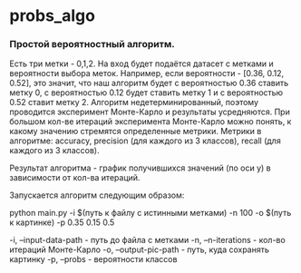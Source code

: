 # probs_algo
### Простой вероятностный алгоритм.
Есть три метки - 0,1,2. На вход будет подаётся датасет с метками и вероятности выбора меток. 
Например, если вероятности - [0.36, 0.12, 0.52], это значит, что наш алгоритм будет с вероятностью 0.36 ставить метку 0, с вероятностью 0.12 будет ставить метку 1 и с вероятностью 0.52 ставит метку 2.
Алгоритм недетерминированный, поэтому проводится эксперимент Монте-Карло и результаты усредняются. При большом кол-ве итераций эксперимента Монте-Карло можно понять, к какому значению стремятся определенные метрики. Метрики в алгоритме: accuracy, precision (для каждого из 3 классов), recall (для каждого из 3 классов). 

Результат алгоритма - график получившихся значений (по оси y) в зависимости от кол-ва итераций.

Запускается алгоритм следующим образом: 

python main.py -i $(путь к файлу с истинными метками) -n 100 -o $(путь к картинке) -p 0.35 0.15 0.5

-i, –input-data-path - путь до файла с метками
-n, –n-iterations - кол-во итераций Монте-Карло
-o, –output-pic-path - путь, куда сохранять картинку
-p, –probs - вероятности классов
